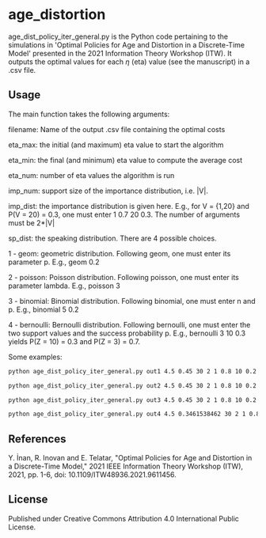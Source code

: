 # age_distortion

age_dist_policy_iter_general.py is the Python code pertaining to the simulations in 'Optimal Policies for Age and Distortion in a Discrete-Time Model' presented in the 2021 Information Theory Workshop (ITW). It outputs the optimal values for each $\eta$ (eta) value (see the manuscript) in a .csv file.

## Usage

The main function takes the following arguments:

   filename: Name of the output .csv file containing the optimal costs
   
   eta_max: the initial (and maximum) eta value to start the algorithm 
   
   eta_min: the final (and minimum) eta value to compute the average cost
   
   eta_num: number of eta values the algorithm is run
   
   imp_num: support size of the importance distribution, i.e. |V|.
   
   imp_dist: the importance distribution is given here. E.g., for V = {1,20} and P(V = 20) = 0.3, one must enter 1 0.7 20 0.3. The number of arguments must be 2*|V|
   
   sp_dist: the speaking distribution. There are 4 possible choices.
   
   1 - geom: geometric distribution. Following geom, one must enter its parameter p. E.g., geom 0.2
        
   2 - poisson: Poisson distribution. Following poisson, one must enter its parameter lambda. E.g., poisson 3
        
   3 - binomial: Binomial distribution. Following binomial, one must enter n and p. E.g., binomial 5 0.2
       
   4 - bernoulli: Bernoulli distribution. Following bernoulli, one must enter the two support values and the success probability p. E.g., bernoulli 3 10 0.3 yields P(Z = 10) = 0.3 and P(Z = 3) = 0.7.
        
Some examples:

```bash
python age_dist_policy_iter_general.py out1 4.5 0.45 30 2 1 0.8 10 0.2 geom 0.5
```

```bash
python age_dist_policy_iter_general.py out2 4.5 0.45 30 2 1 0.8 10 0.2 poisson 1
```

```bash
python age_dist_policy_iter_general.py out3 4.5 0.45 30 2 1 0.8 10 0.2 binomial 4 0.25
```

```bash
python age_dist_policy_iter_general.py out4 4.5 0.3461538462 30 2 1 0.8 10 0.2 bernoulli 1 2 1.0
```

## References

Y. İnan, R. Inovan and E. Telatar, "Optimal Policies for Age and Distortion in a Discrete-Time Model," 2021 IEEE Information Theory Workshop (ITW), 2021, pp. 1-6, doi: 10.1109/ITW48936.2021.9611456.

## License

Published under Creative Commons Attribution 4.0 International Public License.

